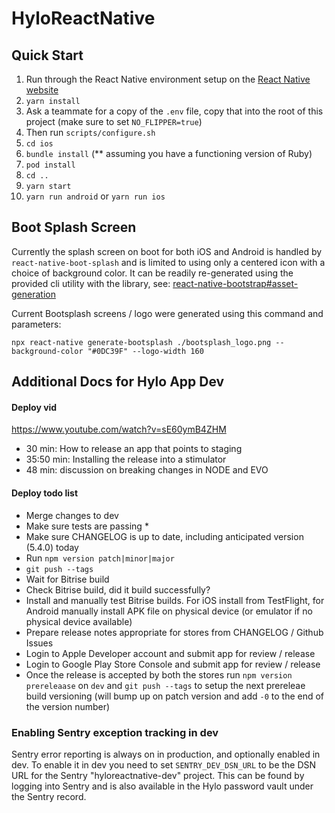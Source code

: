 # HyloReactNative

## Quick Start

1. Run through the React Native environment setup on the [React Native website](https://reactnative.dev/docs/environment-setup)
2. `yarn install`
3. Ask a teammate for a copy of the `.env` file, copy that into the root of this project (make sure to set `NO_FLIPPER=true`)
4. Then run `scripts/configure.sh`
5. `cd ios`
6. `bundle install` (** assuming you have a functioning version of Ruby)
7. `pod install`
8. `cd ..`
9. `yarn start`
10. `yarn run android` or `yarn run ios`

## Boot Splash Screen

Currently the splash screen on boot for both iOS and Android is handled by `react-native-boot-splash` and is limited to using only a centered icon with a choice of background color. It can be readily re-generated using the provided cli utility with the library, see: [react-native-bootstrap#asset-generation](https://github.com/zoontek/react-native-bootsplash#assets-generation)

Current Bootsplash screens / logo were generated using this command and parameters:

```
npx react-native generate-bootsplash ./bootsplash_logo.png --background-color "#0DC39F" --logo-width 160
```

## Additional Docs for Hylo App Dev

#### Deploy vid
https://www.youtube.com/watch?v=sE60ymB4ZHM
- 30 min: How to release an app that points to staging
- 35:50 min: Installing the release into a stimulator
- 48 min: discussion on breaking changes in NODE and EVO

#### Deploy todo list

- Merge changes to dev
- Make sure tests are passing *
- Make sure CHANGELOG is up to date, including anticipated version (5.4.0) today
- Run `npm version patch|minor|major`
- `git push --tags`
- Wait for Bitrise build
- Check Bitrise build, did it build successfully?
- Install and manually test Bitrise builds. For iOS install from TestFlight, for Android manually install APK file on physical device (or emulator if no physical device available)
- Prepare release notes appropriate for stores from CHANGELOG / Github Issues
- Login to Apple Developer account and submit app for review / release
- Login to Google Play Store Console and submit app for review / release
- Once the release is accepted by both the stores run `npm version prereleaase` on `dev` and `git push --tags` to setup the next prereleae build versioning (will bump up on patch version and add `-0` to the end of the version number)

### Enabling Sentry exception tracking in dev

Sentry error reporting is always on in production, and optionally enabled in dev. To enable it in dev you need to set `SENTRY_DEV_DSN_URL` to be the DSN URL for the Sentry "hyloreactnative-dev" project. This can be found by logging into Sentry and is also available in the Hylo password vault under the Sentry record.
